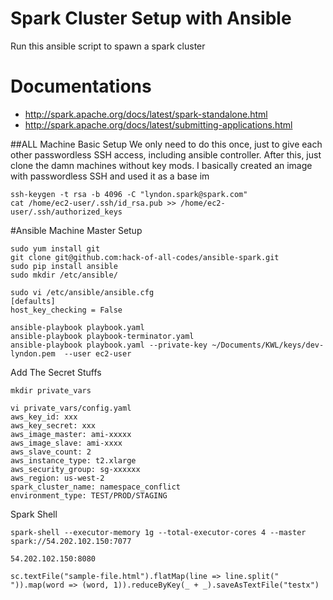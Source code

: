 # Spark Cluster Setup with Ansible
Run this ansible script to spawn a spark cluster

# Documentations
- http://spark.apache.org/docs/latest/spark-standalone.html
- http://spark.apache.org/docs/latest/submitting-applications.html

##ALL Machine Basic Setup
We only need to do this once, just to give each other passwordless SSH access, 
including ansible controller.
After this, just clone the damn machines without key mods.
I basically created an image with passwordless SSH and used it as a base
im
```
ssh-keygen -t rsa -b 4096 -C "lyndon.spark@spark.com"
cat /home/ec2-user/.ssh/id_rsa.pub >> /home/ec2-user/.ssh/authorized_keys
```

#Ansible Machine Master Setup
```
sudo yum install git
git clone git@github.com:hack-of-all-codes/ansible-spark.git
sudo pip install ansible
sudo mkdir /etc/ansible/

sudo vi /etc/ansible/ansible.cfg
[defaults]
host_key_checking = False

ansible-playbook playbook.yaml
ansible-playbook playbook-terminator.yaml
ansible-playbook playbook.yaml --private-key ~/Documents/KWL/keys/dev-lyndon.pem  --user ec2-user
```

Add The Secret Stuffs
```
mkdir private_vars

vi private_vars/config.yaml
aws_key_id: xxx
aws_key_secret: xxx
aws_image_master: ami-xxxxx
aws_image_slave: ami-xxxx
aws_slave_count: 2
aws_instance_type: t2.xlarge
aws_security_group: sg-xxxxxx
aws_region: us-west-2
spark_cluster_name: namespace_conflict
environment_type: TEST/PROD/STAGING
```

Spark Shell
```
spark-shell --executor-memory 1g --total-executor-cores 4 --master spark://54.202.102.150:7077

54.202.102.150:8080

sc.textFile("sample-file.html").flatMap(line => line.split(" ")).map(word => (word, 1)).reduceByKey(_ + _).saveAsTextFile("testx")
```